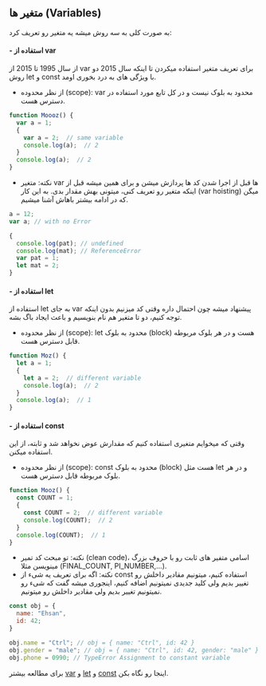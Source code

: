 ## متغیر ها (Variables)
به صورت کلی به سه روش میشه یه متغیر رو تعریف کرد:
####  - استفاده از var

از سال 1995 تا 2015 از var برای تعریف متغیر استفاده میکردن تا اینکه سال 2015 دو روش let و const با ویژگی های به درد بخوری اومد.
  - از نظر محدوده (scope): var محدود به بلوک نیست و در کل تابع مورد استفاده در دسترس هست.
```js
function Moooz() {
  var a = 1;
  {
    var a = 2;  // same variable
    console.log(a);  // 2
  }
  console.log(a);  // 2
}
```
  - نکته: متغیر var ها قبل از اجرا شدن کد ها پردازش میشن و برای همین میشه قبل از اینکه متغیر رو تعریف کنی، میتونی بهش مقدار بدی. به این کار (var hoisting) میگن که در ادامه بیشتر باهاش آشنا میشیم. 
```js
a = 12;
var a; // with no Error

{
  console.log(pat); // undefined
  console.log(mat); // ReferenceError
  var pat = 1;
  let mat = 2;
}
```
####  - استفاده از let

استفاده از let به جای var پیشنهاد میشه چون احتمال داره وقتی کد میزنیم بدون اینکه توجه کنیم، دو تا متغیر هم نام بنویسیم و باعث ایجاد باگ بشه.
  - از نظر محدوده (scope): let محدود به بلوک (block) هست و در هر بلوک مربوطه قابل دسترس هست.
```js
function Moz() {
  let a = 1;
  {
    let a = 2;  // different variable
    console.log(a);  // 2
  }
  console.log(a);  // 1
}
```
####  - استفاده از const

وقتی که میخوایم متغیری استفاده کنیم که مقدارش عوض نخواهد شد و ثابته، از این استفاده میکنن.
  - از نظر محدوده (scope): const محدود به بلوک (block) هست مثل let و در هر بلوک مربوطه قابل دسترس هست.
```js
function Mooz() {
  const COUNT = 1;
  {
    const COUNT = 2;  // different variable
    console.log(COUNT);  // 2
  }
  console.log(COUNT);  // 1
}
```
  - نکته: تو مبحث کد تمیر (clean code)، اسامی متفیر های ثابت رو با حروف بزرگ مینویسن مثلا (FINAL_COUNT, PI_NUMBER,...).
  - نکته: اگه برای تعریف یه شیء از const استفاده کنیم، میتونیم مقادیر داخلش رو تغییر بدیم ولی کلید جدیدی نمیتونیم اضافه کنیم، اینجوری میشه گفت که شیء رو نمیتونیم تغییر بدیم ولی مقادیر داخلش رو میتونیم.
```js
const obj = {
  name: "Ehsan",
  id: 42;
}

obj.name = "Ctrl"; // obj = { name: "Ctrl", id: 42 }
obj.gender = "male"; // obj = { name: "Ctrl", id: 42, gender: "male" }
obj.phone = 0990; // TypeError Assignment to constant variable
```

برای مطالعه بیشتر 
[var](https://developer.mozilla.org/en-US/docs/Web/JavaScript/Reference/Statements/var)
و
[let](https://developer.mozilla.org/en-US/docs/Web/JavaScript/Reference/Statements/let)
و
[const](https://developer.mozilla.org/en-US/docs/Web/JavaScript/Reference/Statements/const)
اینجا رو نگاه بکن.
